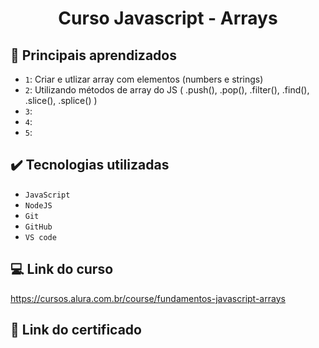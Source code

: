 # <h1 align="center" font-size="bold"> Curso Javascript - Arrays </h1>

## 🔨 Principais aprendizados

- `1`: Criar e utlizar array com elementos (numbers e strings)
- `2`: Utilizando métodos de array do JS ( .push(), .pop(), .filter(), .find(), .slice(), .splice() )
- `3`: 
- `4`:
- `5`:

## ✔️ Tecnologias utilizadas

- ``JavaScript``
- ``NodeJS``
- ``Git``
- ``GitHub``
- ``VS code``

## 💻 Link do curso

https://cursos.alura.com.br/course/fundamentos-javascript-arrays

## 📃 Link do certificado

